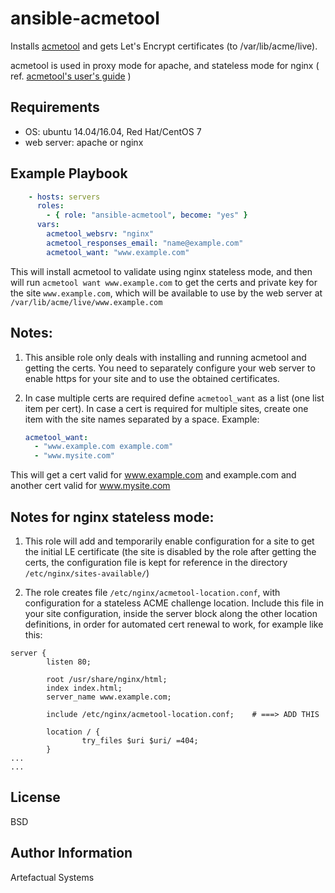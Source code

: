 ansible-acmetool
================

Installs [acmetool](https://github.com/hlandau/acme) and gets Let's Encrypt certificates (to /var/lib/acme/live).

acmetool is used in proxy mode for apache, and stateless mode for nginx
( ref. [acmetool's user's guide](https://hlandau.github.io/acme/userguide#challenge-completion-philosophy) )


Requirements
------------
- OS: ubuntu 14.04/16.04, Red Hat/CentOS 7
- web server: apache or nginx

Example Playbook
----------------
```yaml
    - hosts: servers
      roles:
        - { role: "ansible-acmetool", become: "yes" }
      vars:
        acmetool_websrv: "nginx"
        acmetool_responses_email: "name@example.com"
        acmetool_want: "www.example.com"    
```

This will install acmetool to validate using nginx stateless mode, and then will run `acmetool want www.example.com` to get the certs and private key for the site `www.example.com`, which will be available to use by the web server at `/var/lib/acme/live/www.example.com`

Notes:
-----

1) This ansible role only deals with installing and running acmetool and getting the certs. You need to separately configure your web server to enable https for your site and to use the obtained certificates.

2) In case multiple certs are required define `acmetool_want` as a list (one list item per cert). In case a cert is required for multiple sites, create one item with the site names separated by a space. Example:

    ```yaml
    acmetool_want:
      - "www.example.com example.com"
      - "www.mysite.com"
    ```

This will get a cert valid for www.example.com and example.com and another cert valid for www.mysite.com

Notes for nginx stateless mode:
------------------------------

1) This role will add and temporarily enable configuration for a site to get the initial LE certificate (the site is disabled by the role after getting the certs, the configuration file is kept for reference in the directory `/etc/nginx/sites-available/`)

2) The role creates file `/etc/nginx/acmetool-location.conf`, with configuration for a stateless ACME challenge location. Include this file in your site configuration, inside the server block along the other location definitions, in order for automated cert renewal to work, for example like this:

```
server {
        listen 80;

        root /usr/share/nginx/html;
        index index.html;
        server_name www.example.com;

        include /etc/nginx/acmetool-location.conf;    # ===> ADD THIS

        location / {
                try_files $uri $uri/ =404;
        }
...
...
```


License
-------

BSD

Author Information
------------------

Artefactual Systems
